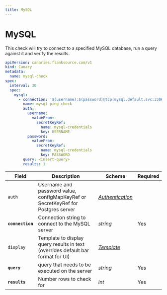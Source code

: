 ```yaml
---
title: MySQL
---
```


# <Icon name="mysql" /> MySQL

This check will try to connect to a specified MySQL database, run a query against it and verify the results.

```yaml title="mysql-check.yml"
apiVersion: canaries.flanksource.com/v1
kind: Canary
metadata:
  name: mysql-check
spec:
  interval: 30
  spec:
    mysql:
      - connection: '$(username):$(password)@tcp(mysql.default.svc:3306)/mysqldb'
        name: mysql ping check
        auth:
          username:
            valueFrom:
              secretKeyRef:
                name: mysql-credentials
                key: USERNAME
          password:
            valueFrom:
              secretKeyRef:
                name: mysql-credentials
                key: PASSWORD
        query: <insert-query>
        results: 1
```

| Field            | Description                                                                      | Scheme                                            | Required |
| ---------------- | -------------------------------------------------------------------------------- | ------------------------------------------------- | -------- |
| `auth`           | Username and password value, configMapKeyRef or SecretKeyRef for Postgres server | [_Authentication_](../concepts/authentication.md) |          |
| **`connection`** | Connection string to connect to the MySQL server                                 | _string_                                          | Yes      |
| `display`        | Template to display query results in text (overrides default bar format for UI)  | [_Template_](../concepts/templating.md)           |          |
| **`query`**      | query that needs to be executed on the server                                    | _string_                                          | Yes      |
| **`results`**    | Number rows to check for                                                         | _int_                                             | Yes      |
